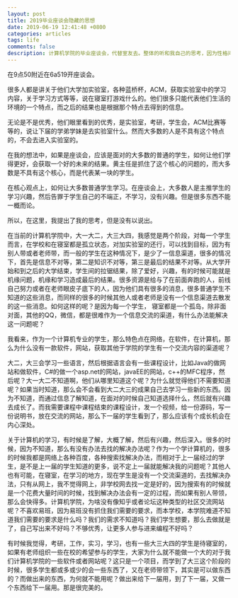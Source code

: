 ```yaml
---
layout: post
title: 2019毕业座谈会隐藏的思想 
date: 2019-06-19 12:41:48 +0800 
categories: articles 
tags: life
comments: false
description: 计算机学院的毕业座谈会，代替室友去。整体的听和我自己的思考，因为性格问题，自己不喜欢去在那个场面去说东西。
---
```

在9点50附近在6a519开座谈会。

很多人都是讲关于他们大学加实验室，各种蓝桥杯，ACM，获取实验室中的学习内容，关于学习方式等等，说在寝室打游戏什么的。他们很多只能代表他们生活的环境的一个特点，而之后的结果也是根据那个特点去得到的信息。

无论是不是优秀，他们眼里看到的优秀，是实验室，考研，学生会，ACM比赛等等的，说让下届的学弟学妹是去实验室什么。然而大多数的人是不具有这个特点的，不会去进入实验室的。

在我的想法中，如果是座谈会，应该是面对的大多数的普通的学生，如何让他们学得更好，会获取一个好的未来的结果。黄主任是抓住了这个核心的问题的，而大多数是不具有这个核心，而是代表某一块的学生。

在核心观点上，如何让大多数普通学生学习。在座谈会上，大多数人是主推学生的学习兴趣，然后告罪于学生自己的不端正，不学习，没有兴趣。但是很多东西不能一概而论。

所以，在这里，我提出了我的思考，但是没有以说出。

在当前的计算机学院中，大一大二，大三大四，我感觉是两个阶段，对每一个学生而言，在学校和在寝室都是孤立状态，对加实验室的还行，可以找到目标，因为有别人带或者老师带，而一般的学生在这种情况下，是少了一信息渠道，很多的情况下，首先是信息不对等，第二是知识不对等，第三是最后的结果不对等。从大学开始和到之后的大学结束，学生间的拉锯结果，除了爱好，兴趣，有的时候可能就是机缘问题，机缘和学习造成最后的结果。很多资源是给与了在前面奔跑的人，前线自己努力或者在老师眼皮子底下的人，因为他们具有很多的消息，很多普通学生不知道的这些消息，而同样的很多的时候其他人或者老师是没有一个信息渠道去散发的这一些消息。如何这样的呢？是因为每一个学生， 寝室都是一个孤岛，除非面对面，其他的QQ，微信，都是很难作为一个信息交流的渠道，有什么办法能解决这一问题呢？

我看来，作为一个计算机专业的学生，那么特色点在网络，在软件，在计算机，那么为什么没有一款软件，网站，获取其他于学院的学生有一个交流内容的渠道呢？

大二，大三会学习一些语言，然后根据语言会有一些课程设计，比如Java的做网站和做软件，C#的做一个asp.net的网站，javaEE的网站，c++的MFC程序，然后呢？大一大二不知道啊，他们从哪里知道这个呢？为什么就觉得他们不需要知道呢？如果当时知道，那么会不会看到大二大三的成果自己去学习一些新的东西。因为不知道，而通过信息了解知道，在面对的时候自己知道选择什么，然后就有兴趣去成长了。而我需要课程中课程结束的课程设计，发一个视频，给一份源码，写一份说明书，放在交流的网站，那么下一届的学生看到了，那么应该有个成长机会在内心深处。

关于计算机的学习，有时候是了解，大概了解，然后有兴趣，然后深入。很多的时候，因为不知道，那么有没有办法去找的解决办法呢？作为一个学计算机的，很多的时候我都是网络上各种百度，各种搜索找解决办法，而相对于上一届经过的学生，是不是上一届的学生知道的更多，说不定上一届就能解决我的问题呢？其他人也有可能，在寝室，在学习的地方，现在学生是没有一个交流渠道的，去找解决办法，只有从网上，我不觉得网上，非学校网去找一定是好的，因为搜索有的时候就是一个花费大量时间的时候，找到解决办法会有一定的过程，而如果有别人带领，那么会快得多。计算机学院，为啥没有像知乎或者论坛这种类型的社区交流网站呢？不喜欢易班，因为易班没有抓住我们需要的要求，而本学校，本学院难道不知道我们需要的要求是什么吗？我们的需求不知道吗？我们学生想要，那么去做就是了，自己写出来不好吗？不够优秀，让更多人参与进来编程不好吗？

有时候我觉得，考研，工作，实习，学习，也有一些大三大四的学生是待寝室的，如果有老师组织一些在校的希望参与的学生，大家为什么就不能做一个大的对于我们计算机学院的一些软件或者网站呢？这只是一个项目，而学到了大三这个阶段的时候，很多学生都或多或少的会一些东西了，又在老师带领下，其实是可以做东西的？而做出来的东西，为何就不能用呢？做出来给下一届用，到了下一届，又做一个东西给下一届用。那是很完美的。
